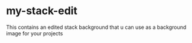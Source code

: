 # my-stack-edit
This contains an edited stack background that u can use as a background image for your projects
